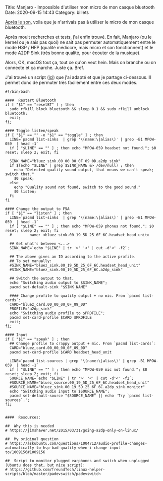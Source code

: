 Title: Manjaro - Impossible d'utiliser mon micro de mon casque bluetooth
Date: 2020-09-15 14:43
Category: billets

[Après le son]({filename}pas-de-son-manjaro.md), voila que je n'arrivais pas à utiliser le micro de mon casque bluetooth.

Après moult recherches et tests, j'ai enfin trouvé. En fait, Manjaro (ou le kernel ou je sais pas quoi) ne sait pas permuter automatiquement entre le mode HSP / HFP (qualité médiocre, mais micro et son fonctionnent) et le mode A2DP Sink (très bonne qualité, pour écouter de la musique).

Alors, OK, macOS tout ça, tout ce qu'on veut hein. Mais on branche ou on connecte et ça marche. Juste ça. Bref.

J'ai trouvé un script ([ici](https://gist.github.com/OndraZizka/2724d353f695dacd73a50883dfdf0fc6)) que j'ai adapté et que je partage ci-dessous. Il permet donc de permuter très facilement entre ces deux modes.

```
#!/bin/bash

####  Restart Bluetooth
if [ "$1" == "resetBT" ] ; then
  sudo rfkill block bluetooth && sleep 0.1 && sudo rfkill unblock bluetooth;
  exit;
fi;

#### Toggle listen/speak
if [ "$1" == "" -o "$1" == "toggle" ] ; then
  LINE=`pacmd list-sinks  | grep '\(name:\|alias\)' | grep -B1 MPOW-059  | head -1`
  if [ "$LINE" == "" ] ; then echo "MPOW-059 headset not found."; $0 reset; sleep 2; exit; fi

  SINK_NAME="bluez_sink.00_00_00_0F_09_0D.a2dp_sink"
  if $(echo "$LINE" | grep $SINK_NAME &> /dev/null) ; then
    echo "Detected quality sound output, that means we can't speak; switch that."
    $0 speak;
  else
    echo "Quality sound not found, switch to the good sound."
    $0 listen;
  fi
fi

#### Change the output to F5A
if [ "$1" == "listen" ] ; then
  LINE=`pacmd list-sinks  | grep '\(name:\|alias\)' | grep -B1 MPOW-059  | head -1`
  if [ "$LINE" == "" ] ; then echo "MPOW-059 phones not found."; $0 reset; sleep 2; exit; fi
  #        name: <bluez_sink.00_19_5D_25_6F_6C.headset_head_unit>

  ## Get what's between <...>
  SINK_NAME=`echo "$LINE" | tr '>' '<' | cut -d'<' -f2`;

  ## The above gives an ID according to the active profile.
  ## To set manually:
  #SINK_NAME="bluez_sink.00_19_5D_25_6F_6C.headset_head_unit"
  #SINK_NAME="bluez_sink.00_19_5D_25_6F_6C.a2dp_sink"

  ## Switch the output to that.
  echo "Switching audio output to $SINK_NAME";
  pacmd set-default-sink "$SINK_NAME"

  #### Change profile to quality output + no mic. From `pacmd list-cards`:
  CARD="bluez_card.00_00_00_0F_09_0D"
  PROFILE="a2dp_sink"
  echo "Switching audio profile to $PROFILE";
  pacmd set-card-profile $CARD $PROFILE
  exit;
fi;

#### Input
if [ "$1" == "speak" ] ; then
  ## Change profile to crappy output + mic. From `pacmd list-cards`:
  CARD="bluez_card.00_00_00_0F_09_0D"
  pacmd set-card-profile $CARD headset_head_unit

  LINE=`pacmd list-sources | grep '\(name:\|alias\)' | grep -B1 MPOW-059  | head -1`
  if [ "$LINE" == "" ] ; then echo "MPOW-059 mic not found."; $0 reset; sleep 2; exit; fi
  SOURCE_NAME=`echo "$LINE" | tr '>' '<' | cut -d'<' -f2`;
  #SOURCE_NAME="bluez_source.00_19_5D_25_6F_6C.headset_head_unit"
  #SOURCE_NAME="bluez_sink.00_19_5D_25_6F_6C.a2dp_sink.monitor"
  echo "Switching audio input to $SOURCE_NAME";
  pacmd set-default-source "$SOURCE_NAME" || echo 'Try `pacmd list-sources`.';
fi;


####  Resources:

##  Why this is needed
# https://jimshaver.net/2015/03/31/going-a2dp-only-on-linux/

##  My original question
# https://askubuntu.com/questions/1004712/audio-profile-changes-automatically-to-hsp-bad-quality-when-i-change-input-to/1009156#1009156

##  Script to monitor plugged earphones and switch when unplugged (Ubuntu does that, but nice script):
# https://github.com/freundTech/linux-helper-scripts/blob/master/padevswitch/padevswitch
```
